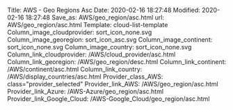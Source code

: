 Title: AWS - Geo Regions Asc
Date: 2020-02-16 18:27:48
Modified: 2020-02-16 18:27:48
Save_as: AWS/geo_region/asc.html
url: AWS/geo_region/asc.html
Template: cloud-list-template
Column_image_cloudprovider: sort_icon_none.svg
Column_image_georegion: sort_icon_asc.svg
Column_image_continent: sort_icon_none.svg
Column_image_country: sort_icon_none.svg
Column_link_cloudprovider: /AWS/cloud_provider/asc.html
Column_link_georegion: /AWS/geo_region/desc.html
Column_link_continent: /AWS/continent/asc.html
Column_link_country: /AWS/display_countries/asc.html
Provider_class_AWS: class="provider_selected"
Provider_link_AWS: /AWS/geo_region/asc.html
Provider_link_Azure: /AWS-Azure/geo_region/asc.html
Provider_link_Google_Cloud: /AWS-Google_Cloud/geo_region/asc.html